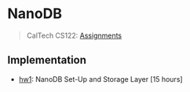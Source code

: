 # NanoDB

> CalTech CS122: [Assignments](http://courses.cms.caltech.edu/cs122/assignments/)

## Implementation

* [hw1](./doc/lab1.md): NanoDB Set-Up and Storage Layer [15 hours]

